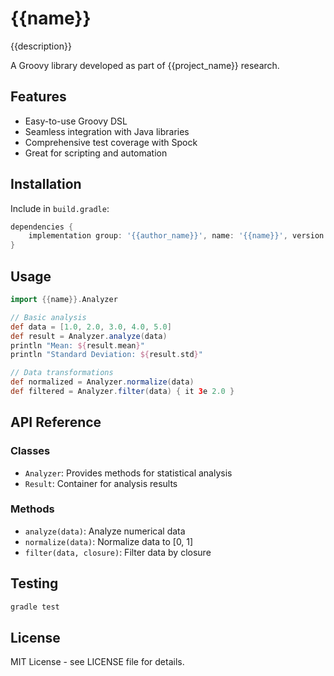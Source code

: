 # {{name}}

{{description}}

A Groovy library developed as part of {{project_name}} research.

## Features

- Easy-to-use Groovy DSL
- Seamless integration with Java libraries
- Comprehensive test coverage with Spock
- Great for scripting and automation

## Installation

Include in `build.gradle`:

```groovy
dependencies {
    implementation group: '{{author_name}}', name: '{{name}}', version: '0.1.0'
}
```

## Usage

```groovy
import {{name}}.Analyzer

// Basic analysis
def data = [1.0, 2.0, 3.0, 4.0, 5.0]
def result = Analyzer.analyze(data)
println "Mean: ${result.mean}"
println "Standard Deviation: ${result.std}"

// Data transformations
def normalized = Analyzer.normalize(data)
def filtered = Analyzer.filter(data) { it  3e 2.0 }
```

## API Reference

### Classes

- `Analyzer`: Provides methods for statistical analysis
- `Result`: Container for analysis results

### Methods

- `analyze(data)`: Analyze numerical data
- `normalize(data)`: Normalize data to [0, 1]
- `filter(data, closure)`: Filter data by closure

## Testing

```bash
gradle test
```

## License

MIT License - see LICENSE file for details.
